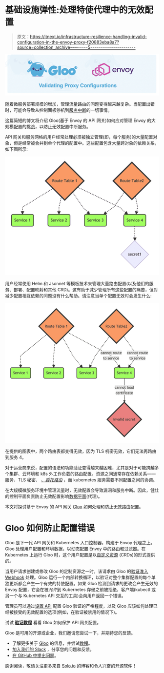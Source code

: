 # 基础设施弹性:处理特使代理中的无效配置

> 原文：<https://itnext.io/infrastructure-resilience-handling-invalid-configuration-in-the-envoy-proxy-f20883eba8a7?source=collection_archive---------5----------------------->

![](img/5fac15703d9460219d2c5f73756df56e.png)

随着微服务部署规模的增加，管理流量路由的问题变得越来越复杂。当配置出错时，可能会导致从控制面板停机到[服务中断](https://medium.com/@SkyscannerEng/misunderstanding-the-behaviour-of-one-templating-line-and-the-pain-it-caused-our-k8s-clusters-a420f30a99f1)的一切事情。

这篇简短的博文将介绍 Gloo(基于 Envoy 的 API 网关)如何应对管理 Envoy 的大规模配置的挑战，以防止无效配置中断服务。

API 网关和服务网格的用户经常处理必须被独立管理(即，每个服务)的大量配置对象，但是经常被合并到单个代理的配置中。这些配置包含大量跨对象的依赖关系，如下图所示:

![](img/c95b77f7d1e39ef59a6f2104332ac94b.png)

用户经常使用 Helm 和 Jsonnet 等模板技术来管理大量路由配置(以及他们的服务、部署、配置映射和其他 CRD)。这有助于减少管理所有这些配置的痛苦，但对减少配置相互依赖的问题没有什么帮助。请注意当单个配置无效时会发生什么:

![](img/ce51134cb60787931172705415c26993.png)

在提供的图表中，两个路由表都变得无效，因为 TLS 机密无效，它们无法再路由到服务 4。

对于运营商来说，配置的语法和功能验证变得越来越困难，尤其是对于可能跨越多个集群、云环境和 k8s 外工作负载的路由配置。资源之间通常存在依赖关系——服务、TLS 秘密、 [*、委托路由*](https://docs.solo.io/gloo/latest/gloo_routing/virtual_services/delegation/) ，而 kubernetes 服务需要不同配置之间的协调。

在大规模微服务环境中管理流量时，无效配置会导致漏洞和服务中断。因此，健壮的控制平面负责防止无效配置影响[数据平面](https://blog.envoyproxy.io/service-mesh-data-plane-vs-control-plane-2774e720f7fc)(代理)。

本文将探讨基于 Envoy 的 API 网关 [Gloo](https://docs.solo.io/gloo/latest/) 如何处理和防止无效路由配置。

# Gloo 如何防止配置错误

Gloo 是下一代 API 网关和 Kubernetes 入口控制器，构建于 Envoy 代理之上。Gloo 处理用户配置和环境数据，以动态配置 Envoy 中的路由和过滤器。在 Kubernetes 上运行 Gloo 时，这个用户配置是以[自定义资源](https://kubernetes.io/docs/tasks/access-kubernetes-api/custom-resources/custom-resource-definitions/) (CRDs)的形式提供的。

当用户请求创建或修改 Gloo 的定制资源之一时，该请求由 Gloo 的[验证准入 Webhook](https://kubernetes.io/docs/reference/access-authn-authz/extensible-admission-controllers/) 处理。Gloo 运行一个内部转换循环，以验证对整个集群配置的每个单独更新都会产生一个有效的特使配置。如果 Gloo 检测到请求的更改会产生无效的 Envoy 配置，它会在被*允许*到 Kubernetes 存储之前被拒绝，客户端(kubectl 或另一个与 Kubernetes API 交互的工具)会向用户返回一个错误。

管理员可以通过[设置 API](https://docs.solo.io/gloo/latest/api/github.com/solo-io/gloo/projects/gloo/api/v1/settings.proto.sk/#settings) 配置 Gloo 验证的严格程度，以及 Gloo 应该如何处理已经被接受的无效配置的选项(例如，在验证被禁用的情况下)。

试试 [**验证教程**](https://gloo.solo.io/gloo_routing/validation/) 看看 Gloo 如何保护 API 网关配置。

Gloo 是可用的开源或企业，我们邀请您尝试一下，并期待您的反馈。

*   了解更多关于 [Gloo](http://www.solo.io/gloo) 的信息，并尝试[教程](https://gloo.solo.io/gloo_routing/validation/)。
*   [加入我们的 Slack](https://slack.solo.io) ，分享您的问题和反馈。
*   [在 GitHub 中提出问题](https://github.com/solo-io/gloo)。

感谢阅读，敬请关注更多来自 [Solo.io](https://www.solo.io/) 的博客和令人兴奋的开源软件！